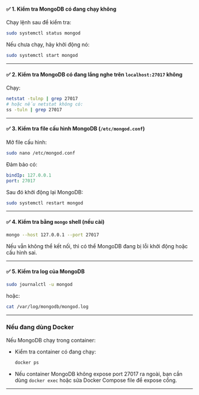 #### ✅ 1. Kiểm tra MongoDB có đang chạy không

Chạy lệnh sau để kiểm tra:

```bash
sudo systemctl status mongod
```
Nếu chưa chạy, hãy khởi động nó:

```bash
sudo systemctl start mongod
```
---

#### ✅ 2. Kiểm tra MongoDB có đang lắng nghe trên `localhost:27017` không
Chạy:

```bash
netstat -tulnp | grep 27017
# hoặc nếu netstat không có:
ss -tuln | grep 27017
```

---
#### ✅ 3. Kiểm tra file cấu hình MongoDB (`/etc/mongod.conf`)

Mở file cấu hình:

```bash
sudo nano /etc/mongod.conf
```

Đảm bảo có:

```yaml
bindIp: 127.0.0.1
port: 27017
```

Sau đó khởi động lại MongoDB:

```bash
sudo systemctl restart mongod
```

---

#### ✅ 4. Kiểm tra bằng `mongo` shell (nếu cài)

```bash
mongo --host 127.0.0.1 --port 27017
```

Nếu vẫn không thể kết nối, thì có thể MongoDB đang bị lỗi khởi động hoặc cấu hình sai.

---

#### ✅ 5. Kiểm tra log của MongoDB

```bash
sudo journalctl -u mongod
```

hoặc:

```bash
cat /var/log/mongodb/mongod.log
```
---

### Nếu đang dùng Docker

Nếu MongoDB chạy trong container:
* Kiểm tra container có đang chạy:
  ```bash
  docker ps
  ```
* Nếu container MongoDB không expose port 27017 ra ngoài, bạn cần dùng `docker exec` hoặc sửa Docker Compose file để expose cổng.
---
